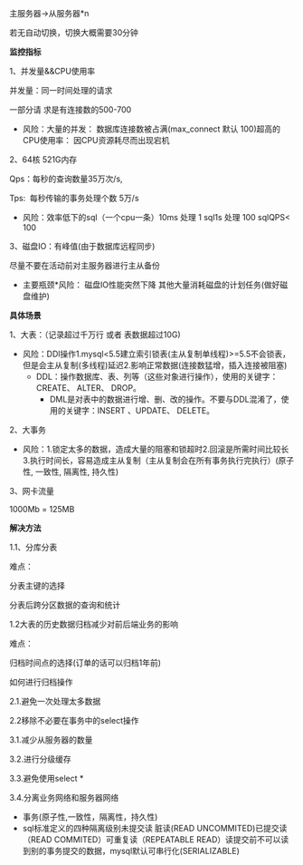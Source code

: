 

主服务器→从服务器*n

若无自动切换，切换大概需要30分钟

**监控指标**

1、并发量&&CPU使用率

并发量：同一时间处理的请求

一部分请 求是有连接数的500-700

- 风险：大量的并发： 数据库连接数被占满(max_connect 默认 100)超高的CPU使用率： 因CPU资源耗尽而出现宕机

2、64核 521G内存

Qps：每秒的查询数量35万次/s,

Tps:  每秒传输的事务处理个数 5万/s

- 风险：效率低下的sql（一个cpu一条）10ms 处理 1 sql1s 处理 100 sqlQPS< 100

3、磁盘IO：有峰值(由于数据库远程同步)

尽量不要在活动前对主服务器进行主从备份

- 主要瓶颈*风险： 磁盘IO性能突然下降 其他大量消耗磁盘的计划任务(做好磁盘维护)

**具体场景**

1、大表：（记录超过千万行 或者 表数据超过10G)

- 风险：DDl操作1.mysql<5.5建立索引锁表(主从复制单线程)>=5.5不会锁表，但是会主从复制(多线程)延迟2.影响正常数据(连接数猛增，插入连接被阻塞)
    - DDL：操作数据库、表、列等（这些对象进行操作），使用的关键字：CREATE、 ALTER、 DROP。
        - DML是对表中的数据进行增、删、改的操作。不要与DDL混淆了，使用的关键字：INSERT 、UPDATE、 DELETE。

2、大事务

- 风险：1.锁定太多的数据，造成大量的阻塞和锁超时2.回滚是所需时间比较长3.执行时间长，容易造成主从复制（主从复制会在所有事务执行完执行）(原子性, 一致性, 隔离性, 持久性)

3、网卡流量

1000Mb = 125MB

**解决方法**

1.1、分库分表

难点：

分表主键的选择

分表后跨分区数据的查询和统计

1.2大表的历史数据归档减少对前后端业务的影响

难点：

归档时间点的选择(订单的话可以归档1年前)

如何进行归档操作

2.1.避免一次处理太多数据

2.2移除不必要在事务中的select操作

3.1.减少从服务器的数量

3.2.进行分级缓存

3.3.避免使用select *

3.4.分离业务网络和服务器网络

- 事务(原子性,一致性，隔离性，持久性)
- sql标准定义的四种隔离级别未提交读 脏读(READ UNCOMMITED)已提交读（READ COMMITED）可重复读（REPEATABLE READ）读提交前不可以读到别的事务提交的数据，mysql默认可串行化(SERIALIZABLE)